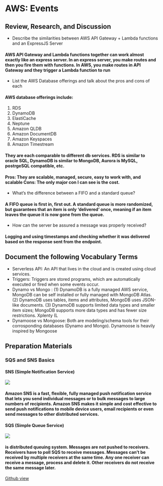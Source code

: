 # AWS: Events
## Review, Research, and Discussion
+ Describe the similarities between AWS API Gateway + Lambda functions and an ExpressJS Server
#### AWS API Gateway and Lambda functions together can work almost exactly like an express server. In an express server, you make routes and then you fire them with functions. In AWS, you make routes in API Gateway and they trigger a Lambda function to run
+ List the AWS Database offerings and talk about the pros and cons of each
#### AWS database offerings include:

1. RDS
2. DynamoDB
3. ElastiCache
4. Neptune
5. Amazon QLDB
6. Amazon DocumentDB
7. Amazon Keyspaces
8. Amazon Timestream
#### They are each comparable to different db services. RDS is similar to oracle SQL, DynamoDB is similar to MongoDB, Aurora is MySQL, postrgeSQL compatible, etc.
#### Pros: They are scalable, managed, secure, easy to work with, and scalable Cons: The only major con I can see is the cost.
+ What’s the difference between a FIFO and a standard queue?
#### A FIFO queue is first in, first out. A standard queue is more randomized, but guarantees that an item is only ‘delivered’ once, meaning if an item leaves the queue it is now gone from the queue.
+ How can the server be assured a message was properly received?
#### Logging and using timestamps and checking whether it was delivered based on the response sent from the endpoint.
## Document the following Vocabulary Terms
* Serverless API: An API that lives in the cloud and is created using cloud services.
* Triggers: Triggers are stored programs, which are automatically executed or fired when some events occur.
* Dynamo vs Mongo : (1) DynamoDB is a fully managed AWS service, MongoDB can be self installed or fully managed with MongoDB Atlas. (2) DynamoDB uses tables, items and attributes, MongoDB uses JSON-like documents. (3) DynamoDB supports limited data types and smaller item sizes; MongoDB supports more data types and has fewer size restrictions. Xplenty (L
* Dynamoose vs Mongoose: Both are modeling/schema tools for their corrosponding databases (Dynamo and Mongo). Dynamoose is heavily inspired by Mongoose

## Preparation Materials
### SQS and SNS Basics 
#### SNS (Simple Notification Service)
![](https://miro.medium.com/max/502/1*mdUPKzrfJFuXa4d43KhKUQ.png)
#### Amazon SNS is a fast, flexible, fully managed push notification service that lets you send individual messages or to bulk messages to large numbers of recipients. Amazon SNS makes it simple and cost effective to send push notifications to mobile device users, email recipients or even send messages to other distributed services.
#### SQS (Simple Queue Service)
![](https://miro.medium.com/max/700/1*7eL3udb6Cto4I9Ly1sN8oA.jpeg)
####  is distributed queuing system. Messages are not pushed to receivers. Receivers have to poll SQS to receive messages. Messages can’t be received by multiple receivers at the same time. Any one receiver can receive a message, process and delete it. Other receivers do not receive the same message later.


[Github view](https://github.com/sbkhaloof/growthmindsit)